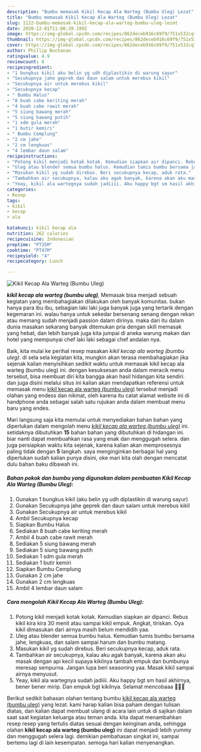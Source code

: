 ```yaml
---
description: "Bumbu memasak Kikil Kecap Ala Warteg (Bumbu Uleg) Lezat"
title: "Bumbu memasak Kikil Kecap Ala Warteg (Bumbu Uleg) Lezat"
slug: 1122-bumbu-memasak-kikil-kecap-ala-warteg-bumbu-uleg-lezat
date: 2020-12-01T11:08:39.199Z
image: https://img-global.cpcdn.com/recipes/862deceb916c69f9/751x532cq70/kikil-kecap-ala-warteg-bumbu-uleg-foto-resep-utama.jpg
thumbnail: https://img-global.cpcdn.com/recipes/862deceb916c69f9/751x532cq70/kikil-kecap-ala-warteg-bumbu-uleg-foto-resep-utama.jpg
cover: https://img-global.cpcdn.com/recipes/862deceb916c69f9/751x532cq70/kikil-kecap-ala-warteg-bumbu-uleg-foto-resep-utama.jpg
author: Phillip Buchanan
ratingvalue: 4.9
reviewcount: 8
recipeingredient:
- "1 bungkus kikil aku belin yg udh diplastikin di warung sayur"
- "Secukupnya jahe geprek dan daun salam untuk merebus kikil"
- "Secukupnya air untuk merebus kikil"
- "Secukupnya kecap"
- " Bumbu Halus"
- "8 buah cabe keriting merah"
- "4 buah cabe rawit merah"
- "5 siung bawang merah"
- "5 siung bawang putih"
- "1 sdm gula merah"
- "1 butir kemiri"
- " Bumbu Cemplung"
- "2 cm jahe"
- "2 cm lengkuas"
- "4 lembar daun salam"
recipeinstructions:
- "Potong kikil menjadi kotak kotak. Kemudian siapkan air dipanci. Rebus kikil kira kira 30 menit atau sampai kikil empuk. Angkat, tiriskan. Oya kikil dimasukan dari airnya masih belum mendidih yaa."
- "Uleg atau blender semua bumbu halus. Kemudian tumis bumbu bersama jahe, lengkuas, dan salam sampai harum dan bumbu matang."
- "Masukan kikil yg sudah direbus. Beri secukupnya kecap, aduk rata."
- "Tambahkan air secukupnya, kalau aku agak banyak, karena akan aku masak dengan api kecil supaya kikilnya tambah empuk dan bumbunya meresap sempurna. Jangan lupa beri seasoning yaa. Masak kikil sampai airnya menyusut."
- "Yeay, kikil ala wartegnya sudah jadiiii. Aku happy bgt sm hasil akhirnya, bener bener mirip. Dan empuk bgt kikilnya. Selamat mencobaaa 🥰🥰🥰"
categories:
- Resep
tags:
- kikil
- kecap
- ala

katakunci: kikil kecap ala 
nutrition: 262 calories
recipecuisine: Indonesian
preptime: "PT35M"
cooktime: "PT47M"
recipeyield: "4"
recipecategory: Lunch

---
```



![Kikil Kecap Ala Warteg (Bumbu Uleg)](https://img-global.cpcdn.com/recipes/862deceb916c69f9/751x532cq70/kikil-kecap-ala-warteg-bumbu-uleg-foto-resep-utama.jpg)

<b><i>kikil kecap ala warteg (bumbu uleg)</i></b>, Memasak bisa menjadi sebuah kegiatan yang membahagiakan dilakukan oleh banyak komunitas. bukan hanya para ibu ibu, sebagian laki laki juga banyak juga yang tertarik dengan kegemaran ini. walau hanya untuk sekedar bersenang senang dengan rekan atau memang sudah menjadi passion dalam dirinya. maka dari itu dalam dunia masakan sekarang banyak ditemukan pria dengan skill memasak yang hebat, dan lebih banyak juga kita jumpai di aneka warung makan dan hotel yang mempunyai chef laki laki sebagai chef andalan nya.

Baik, kita mulai ke perihal resep masakan <i>kikil kecap ala warteg (bumbu uleg)</i>. di sela sela kegiatan kita, mungkin akan terasa membahagiakan jika sejenak kalian menyisihkan sedikit waktu untuk memasak kikil kecap ala warteg (bumbu uleg) ini. dengan kesuksesan anda dalam meracik menu tersebut, bisa membuat diri kita bangga akan hasil hidangan kita sendiri. dan juga disini melalui situs ini kalian akan mendapatkan referensi untuk memasak menu <u>kikil kecap ala warteg (bumbu uleg)</u> tersebut menjadi olahan yang endess dan nikmat, oleh karena itu catat alamat website ini di handphone anda sebagai salah satu rujukan anda dalam membuat menu baru yang endes.




Mari langsung saja kita memulai untuk menyediakan bahan bahan yang diperlukan dalam mengolah menu <u><i>kikil kecap ala warteg (bumbu uleg)</i></u> ini. setidaknya dibutuhkan <b>15</b> bahan bahan yang dibutuhkan di hidangan ini. biar nanti dapat membuahkan rasa yang enak dan menggugah selera. dan juga persiapkan waktu kita sejenak, karena kalian akan memprosesnya paling tidak dengan <b>5</b> langkah. saya menginginkan berbagai hal yang diperlukan sudah kalian punya disini, oke mari kita olah dengan mencatat dulu bahan baku dibawah ini.

<!--inarticleads1-->

##### Bahan pokok dan bumbu yang digunakan dalam pembuatan Kikil Kecap Ala Warteg (Bumbu Uleg):

1. Gunakan 1 bungkus kikil (aku belin yg udh diplastikin di warung sayur)
1. Gunakan Secukupnya jahe geprek dan daun salam untuk merebus kikil
1. Gunakan Secukupnya air untuk merebus kikil
1. Ambil Secukupnya kecap
1. Siapkan  Bumbu Halus
1. Sediakan 8 buah cabe keriting merah
1. Ambil 4 buah cabe rawit merah
1. Sediakan 5 siung bawang merah
1. Sediakan 5 siung bawang putih
1. Sediakan 1 sdm gula merah
1. Sediakan 1 butir kemiri
1. Siapkan  Bumbu Cemplung
1. Gunakan 2 cm jahe
1. Gunakan 2 cm lengkuas
1. Ambil 4 lembar daun salam




<!--inarticleads2-->

##### Cara mengolah Kikil Kecap Ala Warteg (Bumbu Uleg):

1. Potong kikil menjadi kotak kotak. Kemudian siapkan air dipanci. Rebus kikil kira kira 30 menit atau sampai kikil empuk. Angkat, tiriskan. Oya kikil dimasukan dari airnya masih belum mendidih yaa.
1. Uleg atau blender semua bumbu halus. Kemudian tumis bumbu bersama jahe, lengkuas, dan salam sampai harum dan bumbu matang.
1. Masukan kikil yg sudah direbus. Beri secukupnya kecap, aduk rata.
1. Tambahkan air secukupnya, kalau aku agak banyak, karena akan aku masak dengan api kecil supaya kikilnya tambah empuk dan bumbunya meresap sempurna. Jangan lupa beri seasoning yaa. Masak kikil sampai airnya menyusut.
1. Yeay, kikil ala wartegnya sudah jadiiii. Aku happy bgt sm hasil akhirnya, bener bener mirip. Dan empuk bgt kikilnya. Selamat mencobaaa 🥰🥰🥰




Berikut sedikit bahasan olahan tentang bumbu <u>kikil kecap ala warteg (bumbu uleg)</u> yang lezat. kami harap kalian bisa paham dengan tulisan diatas, dan kalian dapat membuat ulang di acara lain untuk di sajikan dalam saat saat kegiatan keluarga atau teman anda. kita dapat menambahkan resep resep yang tertulis diatas sesuai dengan keinginan anda, sehingga olahan <b>kikil kecap ala warteg (bumbu uleg)</b> ini dapat menjadi lebih yummy dan menggugah selera lagi. demikian pembahasan singkat ini, sampai bertemu lagi di lain kesempatan. semoga hari kalian menyenangkan.
